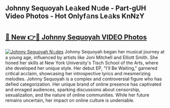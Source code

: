 ## Johnny Sequoyah Le𝚊ked N𝚞de - Part-gUH Video Photos - Hot Onlyf𝚊ns Le𝚊ks KnNzY

# <h2><a href="http://ac4540.deff.icu/?id=Johnny+Sequoyah">🔗 New 👉🔴 Johnny Sequoyah VIDEO Photos</a></h2>

[![Johnny Sequoyah N𝚞des](https://i.imgur.com/rIISA9y.gif)](http://ac4540.deff.icu/?id=Johnny+Sequoyah)
Johnny Sequoyah began her musical journey at a young age, influenced by artists like Joni Mitchell and Elliott Smith. She honed her skills at New York University's Tisch School of the Arts, where she developed her unique style. Her debut EP, "I'll Be Waiting," garnered critical acclaim, showcasing her introspective lyrics and mesmerizing melodies. Johnny Sequoyah is a complex and controversial figure who has defied categorization. Her unique brand of online presence has captivated and enraged audiences, sparking discussions about censorship, sexualization, and the nature of online communities. While her future remains uncertain, her impact on online culture is undeniable.
